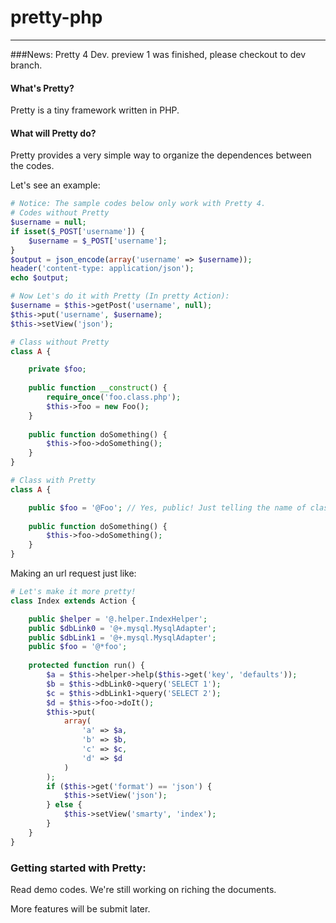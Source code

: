 pretty-php
==========
----

###News: Pretty 4 Dev. preview 1 was finished, please checkout to dev branch. 

#### What's Pretty?
  Pretty is a tiny framework written in PHP.

#### What will Pretty do?
  Pretty provides a very simple way to organize the dependences between the codes.

  Let's see an example:

```PHP
# Notice: The sample codes below only work with Pretty 4.
# Codes without Pretty
$username = null;
if isset($_POST['username']) {
    $username = $_POST['username'];
}
$output = json_encode(array('username' => $username));
header('content-type: application/json');
echo $output;

# Now Let's do it with Pretty (In pretty Action):
$username = $this->getPost('username', null);
$this->put('username', $username);
$this->setView('json');

# Class without Pretty
class A {

    private $foo;
  
    public function __construct() {
        require_once('foo.class.php');
        $this->foo = new Foo();
    }
  
    public function doSomething() {
        $this->foo->doSomething();
    }
}

# Class with Pretty
class A {

    public $foo = '@Foo'; // Yes, public! Just telling the name of class.
  
    public function doSomething() {
        $this->foo->doSomething();
    }
}
```
Making an url request just like:
```php
# Let's make it more pretty!
class Index extends Action {

    public $helper = '@.helper.IndexHelper';
    public $dbLink0 = '@+.mysql.MysqlAdapter';
    public $dbLink1 = '@+.mysql.MysqlAdapter';
    public $foo = '@*foo';
    
    protected function run() {
        $a = $this->helper->help($this->get('key', 'defaults'));
        $b = $this->dbLink0->query('SELECT 1');
        $c = $this->dbLink1->query('SELECT 2');
        $d = $this->foo->doIt();
        $this->put(
            array(
                'a' => $a,
                'b' => $b,
                'c' => $c,
                'd' => $d
            )
        );
        if ($this->get('format') == 'json') {
            $this->setView('json');
        } else {
            $this->setView('smarty', 'index');
        }
    }
}
```
### Getting started with Pretty:
  Read demo codes. We're still working on riching the documents.

More features will be submit later.
